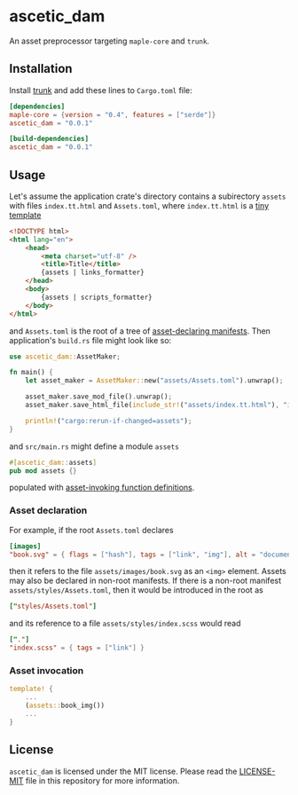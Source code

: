 ascetic_dam
===========

An asset preprocessor targeting `maple-core` and `trunk`.

## Installation

Install [trunk](https://trunkrs.dev) and add these lines to
`Cargo.toml` file:

```toml
[dependencies]
maple-core = {version = "0.4", features = ["serde"]}
ascetic_dam = "0.0.1"

[build-dependencies]
ascetic_dam = "0.0.1"
```

## Usage

Let's assume the application crate's directory contains a subirectory
`assets` with files `index.tt.html` and `Assets.toml`, where
`index.tt.html` is a [tiny
template](https://github.com/bheisler/TinyTemplate)

```html
<!DOCTYPE html>
<html lang="en">
    <head>
        <meta charset="utf-8" />
        <title>Title</title>
        {assets | links_formatter}
    </head>
    <body>
        {assets | scripts_formatter}
    </body>
</html>
```

and `Assets.toml` is the root of a tree of [asset-declaring
manifests](#asset-declaration).  Then application's `build.rs` file
might look like so:

```rust
use ascetic_dam::AssetMaker;

fn main() {
    let asset_maker = AssetMaker::new("assets/Assets.toml").unwrap();

    asset_maker.save_mod_file().unwrap();
    asset_maker.save_html_file(include_str!("assets/index.tt.html"), "index.trunk.html").unwrap();

    println!("cargo:rerun-if-changed=assets");
}
```

and `src/main.rs` might define a module `assets`

```rust
#[ascetic_dam::assets]
pub mod assets {}
```

populated with [asset-invoking function
definitions](#asset-invocation).

### Asset declaration

For example, if the root `Assets.toml` declares

```toml
[images]
"book.svg" = { flags = ["hash"], tags = ["link", "img"], alt = "documentation" }
```

then it refers to the file `assets/images/book.svg` as an `<img>`
element.  Assets may also be declared in non-root manifests.  If there
is a non-root manifest `assets/styles/Assets.toml`, then it would be
introduced in the root as

```toml
["styles/Assets.toml"]
```

and its reference to a file `assets/styles/index.scss` would read

```toml
["."]
"index.scss" = { tags = ["link"] }
```

### Asset invocation

```rust
template! {
    ...
    (assets::book_img())
    ...
}
```

## License

`ascetic_dam` is licensed under the MIT license.  Please read the
[LICENSE-MIT](LICENSE-MIT) file in this repository for more
information.
